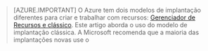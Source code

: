 > [AZURE.IMPORTANT] O Azure tem dois modelos de implantação diferentes para criar e trabalhar com recursos:  [Gerenciador de Recursos e clássico](../articles/resource-manager-deployment-model.md).  Este artigo aborda o uso do modelo de implantação clássica. A Microsoft recomenda que a maioria das implantações novas use o
<!----HONumber=AcomDC_0218_2016-->